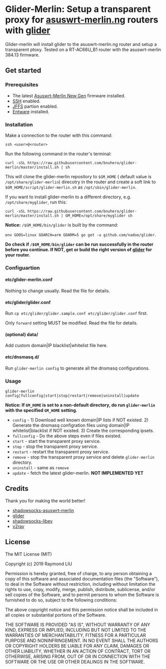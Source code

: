 # Glider-Merlin: Setup a transparent proxy for [asuswrt-merlin.ng](https://www.asuswrt-merlin.net/) routers with [glider](https://github.com/nadoo/glider)

Glider-merlin will install glider to the asuswrt-merlin.ng router and setup a transparent ptoxy. Tested on a RT-AC66U_B1 router with the asuswrt-merlin 384.13 firmware.

## Get started

### Prerequisites

* The latest [Asuswrt-Merlin New Gen](https://www.asuswrt-merlin.net/) firmware installed.
* [SSH](https://github.com/RMerl/asuswrt-merlin/wiki/SSHD) enabled.
* [JFFS](https://github.com/RMerl/asuswrt-merlin/wiki/JFFS) partion enabled.
* [Entware](https://github.com/RMerl/asuswrt-merlin/wiki/Entware) installed.

### Installation

Make a connection to the router with this command:

`ssh <user>@<router>`

Run the following command in the router's terminal:

`curl -sSL https://raw.githubusercontent.com/bnuhero/glider-merlin/master/install.sh | sh`

This will clone the glider-merlin repository to `$GM_HOME` ( default value is `/opt/share/glider-merlin`) direcotry in the router and create a soft link to `$GM_HOME/script/glider-merlin.sh` as `/opt/sbin/glider-merlin`.

If you want to install glider-merlin to a different directory, e.g. `/opt/share/myglider`, run this:

`curl -sSL https://raw.githubusercontent.com/bnuhero/glider-merlin/master/install.sh | GM_HOME=/opt/share/myglider sh`

**Notice:** `/$GM_HOME/bin/glider` is built by the command:

`env GOOS=linux GOARCH=arm GOARM=5 go get -u github.com/nadoo/glider`. 

**Do check if `/$GM_HOME/bin/glider` can be run successfully in the router before you continue. If NOT, get or build the right version of [glider](https://github.com/nadoo/glider/releases) for your router.**

### Configuartion

#### etc/glider-merlin.conf

Nothing to change usually. Read the file for details.

#### etc/glider/glider.conf

Run `cp etc/glider/glider.sample.conf etc/glider/glider.conf` first.

Only `forward` setting MUST be modified. Read the file for details.

#### (optional) data/

Add custom domain|IP blacklist|whitelist file here.

#### etc/dnsmasq.d/

Run `glider-merlin config` to generate all the dnsmasq configurations.

### Usage

`glider-merlin config|fullconfig|start|stop|restart|remove|uninstall|update`

**Notice: If `GM_HOME` is set to a non-default directory, do run `glider-merlin` with the specified `GM_HOME` setting.**

* `config` - 1) Download well known domain|IP lists if NOT existed. 2) Generate the dnsmasq configration files using domain|IP whitelist|blacklist if NOT existed. 3) Create the corresponding ipsets.
* `fullconfig` - Do the above steps even if files existed.
* `start` - start the transparent proxy service.
* `stop` - stop the transparent proxy service.
* `restart` - restart the transparent proxy service.
* `remove` - stop the transparent proxy service and delete `glider-merlin` directory.
* `uninstall` - same as `remove`
* `update` - fetch the latest glider-merlin. **NOT IMPLEMENTED YET**

## Credits

Thank you for making the world better!

* [shadowsocks-asuswrt-merlin](https://github.com/Acris/shadowsocks-asuswrt-merlin)
* [glider](https://github.com/nadoo/glider)
* [shadowsocks-libev](https://github.com/shadowsocks/shadowsocks-libev)
* [v2ray](https://github.com/v2ray/v2ray-core)

## License

The MIT License (MIT)

Copyright (c) 2019 Raymond LIU

Permission is hereby granted, free of charge, to any person obtaining a copy
of this software and associated documentation files (the "Software"), to deal
in the Software without restriction, including without limitation the rights
to use, copy, modify, merge, publish, distribute, sublicense, and/or sell
copies of the Software, and to permit persons to whom the Software is
furnished to do so, subject to the following conditions:

The above copyright notice and this permission notice shall be included in
all copies or substantial portions of the Software.

THE SOFTWARE IS PROVIDED "AS IS", WITHOUT WARRANTY OF ANY KIND, EXPRESS OR
IMPLIED, INCLUDING BUT NOT LIMITED TO THE WARRANTIES OF MERCHANTABILITY,
FITNESS FOR A PARTICULAR PURPOSE AND NONINFRINGEMENT. IN NO EVENT SHALL THE
AUTHORS OR COPYRIGHT HOLDERS BE LIABLE FOR ANY CLAIM, DAMAGES OR OTHER
LIABILITY, WHETHER IN AN ACTION OF CONTRACT, TORT OR OTHERWISE, ARISING FROM,
OUT OF OR IN CONNECTION WITH THE SOFTWARE OR THE USE OR OTHER DEALINGS IN
THE SOFTWARE.
